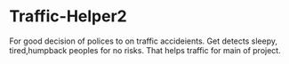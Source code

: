 # Traffic-Helper2
For good decision of polices to on traffic accideients.
Get detects sleepy, tired,humpback peoples for no risks.
That helps traffic for main of project.
